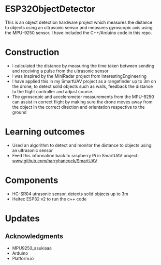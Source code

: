 # ESP32ObjectDetector
This is an object detection hardware project which measures the distance to objects using an ultrasonic sensor and measures gyroscopic axis using the MPU-9250 sensor. I have included the C++/Arduino code in this repo.

# Construction
* I calculated the distance by measuring the time taken between sending and receiving a pulse from the ultrasonic sensor
* I was inspired by the MiniRadar project from InterestingEngineering
* I have applied this in my SmartUAV project as a rangefinder up to 3m on the drone, to detect solid objects such as walls, feedback the distance to the flight controller and adjust course.
* The gyroscopic and accelerometer measurements from the MPU-9250 can assist in correct flight by making sure the drone moves away from the object in the correct direction and orientation respective to the ground

# Learning outcomes
* Used an algorithm to detect and monitor the distance to objects using an ultrasonic sensor
* Feed this information back to raspberry Pi in SmartUAV project: www.github.com/harryhancock/SmartUAV

# Components
* HC-SR04 utrasonic sensor, detects solid objects up to 3m
* Heltec ESP32 v2 to run the c++ code

# Updates

## Acknowledgments

* MPU9250_asukiaaa
* Arduino
* Platform.io
